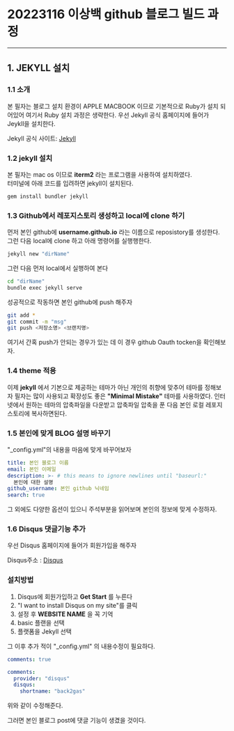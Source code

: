 # 20223116 이상백 github 블로그 빌드 과정
***

## 1. JEKYLL 설치
<!--more-->
### 1.1 소개
 본 필자는 블로그 설치 환경이 APPLE MACBOOK 이므로 기본적으로 Ruby가 설치 되어있어 여기서 Ruby 설치 과정은 생략한다.
우선 Jekyll 공식 홈페이지에 들어가 Jeykll을 설치한다.

Jekyll 공식 사이트: [Jekyll][JekyllLink]

[JekyllLink]: https://jekyllrb-ko.github.io

### 1.2 jekyll 설치
 본 필자는 mac os 이므로 __iterm2__ 라는 프로그램을 사용하여 설치하였다.   
 터미널에 아래 코드를 입려하면 jekyll이 설치된다.
 <!--more-->
 
 ```bash
gem install bundler jekyll
```

### 1.3 Github에서 레포지스토리 생성하고 local에 clone 하기
 먼저 본인 github에 __username.github.io__ 라는 이름으로 reposistory를 생성한다.
 그런 다음 local에 clone 하고 아래 명령어를 실행행한다.
 <!--more-->
 ```bash
 jekyll new "dirName"
 ```
 그런 다음 먼저 local에서 실행하여 본다
 ```bash
 cd "dirName" 
 bundle exec jekyll serve
 ```

성공적으로 작동하면 본인 github에 push 해주자
```bash
git add *
git commit -m "msg"
git push <저장소명> <브랜치명>
```
여기서 간혹 push가 안되는 경우가 있는 데 이 경우 github Oauth tocken을 확인해보자.

### 1.4 theme 적용 
이제 __jekyll__ 에서 기본으로 제공하는 테마가 아닌 개인의 취향에 맞추어 테마를 정해보자
필자는 많이 사용되고 확장성도 좋은 __"Minimal Mistake"__ 테마를 사용하였다.
인터넷에서 원하는 테마의 압축파일을 다운받고 압축파일 압축을 푼 다음 본인 로컬 레포지스토리에 복사하면된다.

### 1.5 본인에 맞게 __BLOG__ 설명 바꾸기
"_config.yml"의 내용을 마음에 맞게 바꾸어보자
```YAML
title: 본인 블로그 이름
email: 본인 이메일
description: >- # this means to ignore newlines until "baseurl:"
  본인에 대한 설명
github_username: 본인 github 닉네임
search: true
```
그 외에도 다양한 옵션이 있으니 주석부분을 읽어보며 본인의 정보에 맞게 수정하자.

### 1.6 Disqus 댓글기능 추가
 우선 Disqus 홈페이지에 들어가 회원가입을 해주자   
 
Disqus주소 : [Disqus][DisqusLink]

[DisqusLink]: https://disqus.com
### 설치방법
1. Disqus에 회원가입하고 __Get Start__ 를 누른다
2. "I want to install Disqus on my site"를 클릭
3. 설정 후 __WEBSITE NAME__ 을 꼭 기억
4. basic 플랜을 선택
5. 플랫폼을 Jekyll 선택

그 이후 추가 적이 "_config.yml" 의 내용수정이 필요하다.

```YAML
comments: true

comments:
  provider: "disqus"
  disqus:
    shortname: "back2gas"
```
위와 같이 수정해준다.

그러면 본인 블로그 post에 댓글 기능이 생겼을 것이다.